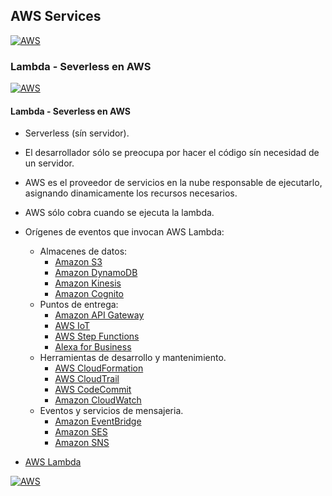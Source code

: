 ## AWS Services
[![AWS](https://img.shields.io/badge/AWS_Services-ff9900?style=for-the-badge&logo=amazon&logoColor=white&labelColor=101010)](https://github.com/Alberto-mt/AWS/blob/main/Resumen_Dev_DevOps/index.md)

### Lambda - Severless en AWS
[![AWS](https://img.shields.io/badge/Lambda-c044b8?style=for-the-badge&logo=amazon&logoColor=white&labelColor=101010)](https://github.com/Alberto-mt/AWS/blob/main/Resumen_Dev_DevOps/categories/Lambda.md)

#### Lambda - Severless en AWS
- Serverless (sín servidor).
- El desarrollador sólo se preocupa por hacer el código sín necesidad de un servidor.
- AWS es el proveedor de servicios en la nube responsable de ejecutarlo, 
asignando dinamicamente los recursos necesarios.
- AWS sólo cobra cuando se ejecuta la lambda.
- Orígenes de eventos que invocan AWS Lambda:
	- Almacenes de datos:
		- [Amazon S3](https://aws.amazon.com/es/s3/)
		- [Amazon DynamoDB](https://aws.amazon.com/es/dynamodb/)
		- [Amazon Kinesis](https://aws.amazon.com/es/kinesis/)
		- [Amazon Cognito](https://aws.amazon.com/es/cognito/)
	- Puntos de entrega:
		- [Amazon API Gateway](https://aws.amazon.com/es/api-gateway/)
		- [AWS IoT](https://aws.amazon.com/es/iot/)
		- [AWS Step Functions](https://aws.amazon.com/es/step-functions/)
		- [Alexa for Business](https://aws.amazon.com/es/alexaforbusiness/)
	- Herramientas de desarrollo y mantenimiento.
		- [AWS CloudFormation](https://aws.amazon.com/es/cloudformation/)
		- [AWS CloudTrail](https://aws.amazon.com/es/cloudtrail/)
		- [AWS CodeCommit](https://aws.amazon.com/es/codecommit/)
		- [Amazon CloudWatch](https://aws.amazon.com/es/cloudwatch/)
	- Eventos y servicios de mensajeria.
		- [Amazon EventBridge](https://aws.amazon.com/es/eventbridge/)
		- [Amazon SES](https://aws.amazon.com/es/ses/)
		- [Amazon SNS](https://aws.amazon.com/es/sns/)

- [AWS Lambda](https://aws.amazon.com/es/lambda/)

[![AWS](https://img.shields.io/badge/Inicio-c044b8?style=for-the-badge&label=&#9650;&logoColor=white&labelColor=101010)](https://github.com/Alberto-mt/AWS/blob/main/Resumen_Dev_DevOps/categories/Lambda.md)
